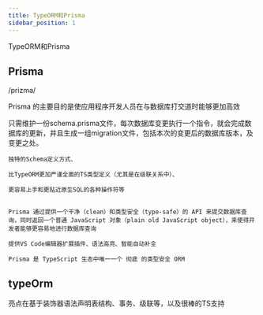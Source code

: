 ```yaml
---
title: TypeORM和Prisma
sidebar_position: 1
---
```


TypeORM和Prisma
## Prisma
/prizma/

Prisma 的主要目的是使应用程序开发人员在与数据库打交道时能够更加高效

只需维护一份schema.prisma文件，每次数据库变更执行一个指令，就会完成数据库的更新，并且生成一组migration文件，包括本次的变更后的数据库版本，及变更之处。

```
独特的Schema定义方式、

比TypeORM更加严谨全面的TS类型定义（尤其是在级联关系中）、

更容易上手和更贴近原生SQL的各种操作符等


Prisma 通过提供一个干净（clean）和类型安全（type-safe）的 API 来提交数据库查询，同时返回一个普通 JavaScript 对象（plain old JavaScript object），来使得开发者能够更容易地进行数据库查询

提供VS Code编辑器扩展插件、语法高亮、智能自动补全

Prisma 是 TypeScript 生态中唯一一个 彻底 的类型安全 ORM
```

## typeOrm
亮点在基于装饰器语法声明表结构、事务、级联等，以及很棒的TS支持